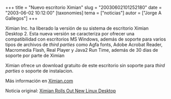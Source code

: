 +++
title = "Nuevo escritorio Ximian"
slug = "20030602101252180"
date = "2003-06-02 10:12:00"
[taxonomies]
tema = ["noticias"]
autor = ["Jorge A Gallegos"]
+++

Ximian Inc. ha liberado la versión de su sistema de escritorio Ximian
Desktop 2. Esta nueva versión se caracteriza por ofrecer una
compatibilidad con escritorios MS Windows, además de soporte para varios
tipos de archivos de *third parties* como Agfa fonts, Adobe Acrobat
Reader, Macromedia Flash, Real Player y Java2 Run Time, además de 30
dias de soporte por parte de Ximian

<!-- more -->
Ximian ofrece un download gratuito de este escritorio sin soporte para
*third parties* o soporte de instalacion.

Más información en [Ximian.com](http://www.ximian.com)

Noticia original: [Ximian Rolls Out New Linux
Desktop](http://www.eweek.com/article2/0,3959,1114367,00.asp)

